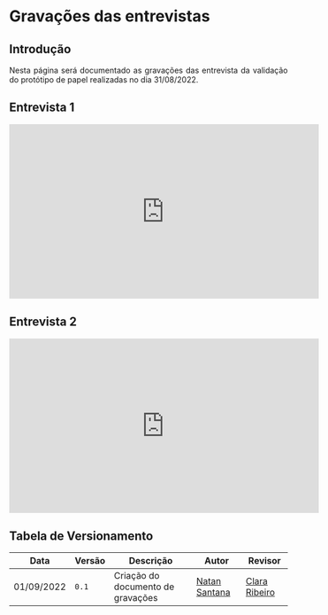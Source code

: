 # Gravações das entrevistas

## Introdução

<div style="text-align: justify">
Nesta página será documentado as gravações das entrevista da validação do protótipo de papel realizadas no dia 31/08/2022.
</div>

## Entrevista 1

<iframe width="560" height="315" src="https://www.youtube.com/embed/aYfqzzgBJMk" title="YouTube video player" frameborder="0" allow="accelerometer; autoplay; clipboard-write; encrypted-media; gyroscope; picture-in-picture" allowfullscreen></iframe>

## Entrevista 2

<iframe width="560" height="315" src="https://www.youtube.com/embed/CxKy3bCN2FU" title="YouTube video player" frameborder="0" allow="accelerometer; autoplay; clipboard-write; encrypted-media; gyroscope; picture-in-picture" allowfullscreen></iframe>

## Tabela de Versionamento

| Data | Versão | Descrição | Autor | Revisor |
| ---- | ------ | --------- | ----- | ------- |
| 01/09/2022 | `0.1`  | Criação do documento de gravações | [Natan Santana](https://github.com/Neitan2001) |  [Clara Ribeiro](https://github.com/clara-ribeiro)  | 